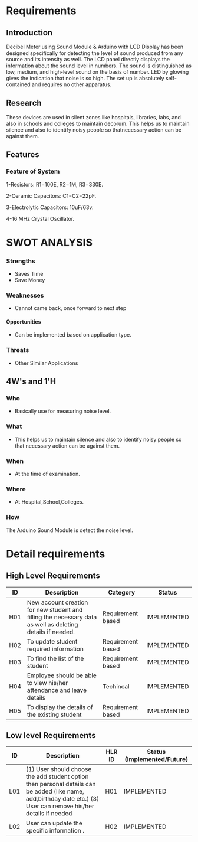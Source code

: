 # Requirements
## Introduction
Decibel Meter using Sound Module & Arduino with LCD Display has been designed specifically for detecting the level of sound produced from any source and its intensity as well. The LCD panel directly displays the information about the sound level in numbers. The sound is distinguished as low, medium, and high-level sound on the basis of number. LED by glowing gives the indication that noise is so high. The set up is absolutely self-contained and requires no other apparatus.

## Research
These devices are used in silent zones like hospitals, libraries, labs, and also in schools and colleges to maintain decorum. This helps us to maintain silence and also to identify noisy people so thatnecessary action can be against them.

## Features  

### Feature of System
1-Resistors: R1=100E, R2=1M, R3=330E.

2-Ceramic Capacitors: C1=C2=22pF.

3-Electrolytic Capacitors: 10uF/63v.

4-16 MHz Crystal Oscillator.



# SWOT ANALYSIS

### Strengths
- Saves Time
- Save Money


### Weaknesses
- Cannot came back, once forward to next step

#### Opportunities
- Can be implemented based on application type.

### Threats
- Other Similar Applications


 ## 4W's and 1'H
### Who
- Basically use for measuring noise level.
### What
- This helps us to maintain silence and also to identify noisy people so that necessary action can be against them.
### When 
- At the time of examination.
### Where
- At Hospital,School,Colleges.
### How
The Arduino Sound Module is detect the noise level.


# Detail requirements

## High Level Requirements 
| ID | Description | Category | Status | 
| ----- | ----- | ------- | ---------|
| H01 | New account creation for new student  and filling the necessary data as well as deleting details if needed. | Requirement based | IMPLEMENTED | 
| H02 | To update student required information | Requirement based |  IMPLEMENTED  |
| H03 | To find the list of the student | Requirement based |  IMPLEMENTED  |
| H04 | Employee should be able to view his/her attendance and leave details | Techincal |  IMPLEMENTED  |
| H05| To display the details of the existing student | Requirement based | IMPLEMENTED |

##  Low level Requirements
 | ID | Description | HLR ID | Status (Implemented/Future) |
| ------ | --------- | ------ | ----- |
| L01 | (1) User should choose the add student option then  personal details can be added (like name, add,birthday date etc.) (3) User can remove his/her details if needed | H01 |  IMPLEMENTED  |
| L02 | User can update the specific information . | H02 |  IMPLEMENTED  |
 





















